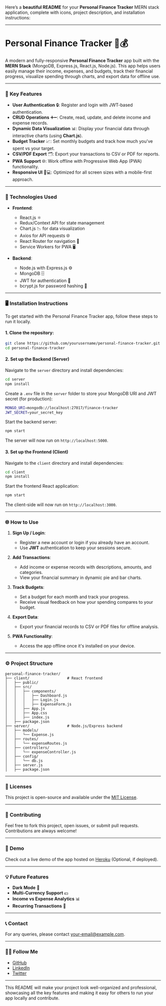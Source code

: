 Here’s a **beautiful README** for your **Personal Finance Tracker** MERN stack application, complete with icons, project description, and installation instructions:

---

# Personal Finance Tracker 🏦💰

A modern and fully-responsive **Personal Finance Tracker** app built with the **MERN Stack** (MongoDB, Express.js, React.js, Node.js). This app helps users easily manage their income, expenses, and budgets, track their financial progress, visualize spending through charts, and export data for offline use.

---

### 📌 **Key Features**

- **User Authentication** 🔒: Register and login with JWT-based authentication.
- **CRUD Operations** ➕➖: Create, read, update, and delete income and expense records.
- **Dynamic Data Visualization** 📊: Display your financial data through interactive charts (using **Chart.js**).
- **Budget Tracker** 📈: Set monthly budgets and track how much you've spent vs your target.
- **CSV/PDF Export** 🗂️: Export your transactions to CSV or PDF for reports.
- **PWA Support** 🌐: Work offline with Progressive Web App (PWA) functionality.
- **Responsive UI** 📱💻: Optimized for all screen sizes with a mobile-first approach.

---

### 🔧 **Technologies Used**

- **Frontend**:
  - React.js ⚛️
  - Redux/Context API for state management
  - Chart.js 📉 for data visualization
  - Axios for API requests 🌐
  - React Router for navigation 🔄
  - Service Workers for PWA 🖥️

- **Backend**:
  - Node.js with Express.js ⚙️
  - MongoDB 🗄️
  - JWT for authentication 🔑
  - bcrypt.js for password hashing 🔐

---

### 🖥️ **Installation Instructions**

To get started with the Personal Finance Tracker app, follow these steps to run it locally.

#### 1. **Clone the repository**:
```bash
git clone https://github.com/yourusername/personal-finance-tracker.git
cd personal-finance-tracker
```

#### 2. **Set up the Backend (Server)**

Navigate to the `server` directory and install dependencies:
```bash
cd server
npm install
```

Create a `.env` file in the `server` folder to store your MongoDB URI and JWT secret (for production):
```bash
MONGO_URI=mongodb://localhost:27017/finance-tracker
JWT_SECRET=your_secret_key
```

Start the backend server:
```bash
npm start
```

The server will now run on `http://localhost:5000`.

#### 3. **Set up the Frontend (Client)**

Navigate to the `client` directory and install dependencies:
```bash
cd client
npm install
```

Start the frontend React application:
```bash
npm start
```

The client-side will now run on `http://localhost:3000`.

---

### 🌐 **How to Use**

1. **Sign Up / Login**: 
   - Register a new account or login if you already have an account.
   - Use **JWT** authentication to keep your sessions secure.

2. **Add Transactions**:
   - Add income or expense records with descriptions, amounts, and categories.
   - View your financial summary in dynamic pie and bar charts.

3. **Track Budgets**:
   - Set a budget for each month and track your progress.
   - Receive visual feedback on how your spending compares to your budget.

4. **Export Data**:
   - Export your financial records to CSV or PDF files for offline analysis.

5. **PWA Functionality**:
   - Access the app offline once it's installed on your device.

---

### ⚙️ **Project Structure**

```
personal-finance-tracker/
├── client/                 # React frontend
│   ├── public/
│   ├── src/
│   │   ├── components/
│   │   │   ├── Dashboard.js
│   │   │   ├── Login.js
│   │   │   ├── ExpenseForm.js
│   │   ├── App.js
│   │   ├── App.css
│   │   ├── index.js
│   ├── package.json
├── server/                 # Node.js/Express backend
│   ├── models/
│   │   └── Expense.js
│   ├── routes/
│   │   └── expenseRoutes.js
│   ├── controllers/
│   │   └── expenseController.js
│   ├── config/
│   │   └── db.js
│   ├── server.js
│   ├── package.json
```

---

### 📄 **Licenses**

This project is open-source and available under the [MIT License](LICENSE).

---

### 💬 **Contributing**

Feel free to fork this project, open issues, or submit pull requests. Contributions are always welcome!

---

### 📣 **Demo**

Check out a live demo of the app hosted on [Heroku](https://your-heroku-app-link.com) (Optional, if deployed).

---

### 💡 **Future Features**

- **Dark Mode** 🌙
- **Multi-Currency Support** 💵
- **Income vs Expense Analytics** 📊
- **Recurring Transactions** 🔄

---

### 📞 **Contact**

For any queries, please contact [your-email@example.com](mailto:your-email@example.com).

---

### 🧑‍💻 **Follow Me**

- [GitHub](https://github.com/yourusername)
- [LinkedIn](https://www.linkedin.com/in/your-profile/)
- [Twitter](https://twitter.com/yourprofile)

---

This README will make your project look well-organized and professional, showcasing all the key features and making it easy for others to run your app locally and contribute.
